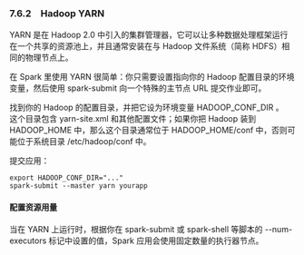 ### 7.6.2　Hadoop YARN ###
YARN 是在 Hadoop 2.0 中引入的集群管理器，它可以让多种数据处理框架运行在一个共享的资源池上，并且通常安装在与 Hadoop 文件系统（简称 HDFS）相同的物理节点上。  

在 Spark 里使用 YARN 很简单：你只需要设置指向你的 Hadoop 配置目录的环境变量，然后使用 spark-submit 向一个特殊的主节点 URL 提交作业即可。  

找到你的 Hadoop 的配置目录，并把它设为环境变量 HADOOP_CONF_DIR 。  
这个目录包含 yarn-site.xml 和其他配置文件；如果你把 Hadoop 装到 HADOOP_HOME 中，那么这个目录通常位于 HADOOP_HOME/conf 中，否则可能位于系统目录 /etc/hadoop/conf 中。  

提交应用：
``` 
export HADOOP_CONF_DIR="..."
spark-submit --master yarn yourapp
```

#### 配置资源用量 ####
当在 YARN 上运行时，根据你在 spark-submit 或 spark-shell 等脚本的 --num-executors 标记中设置的值，Spark 应用会使用固定数量的执行器节点。  

